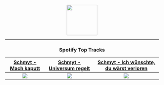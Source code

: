 <p align="center">
  <a href="https://www.tobiasmichael.de">
    <img src="https://tm-website-static.s3.eu-central-1.amazonaws.com/logo.png" width="100" height="100"/>
  </a>
</p>

---

<h3 align="center">Spotify Top Tracks</h3>

[Schmyt - Mach kaputt](https://open.spotify.com/track/5BYHix1INNkgiIjcnlewIh)|[Schmyt - Universum regelt](https://open.spotify.com/track/0oFlUUf7zFcTkFJVkxgqh9)|[Schmyt - Ich wünschte, du wärst verloren](https://open.spotify.com/track/40eThGfQt1VehllIdIsQdr)
:---:|:----:|:----:
<img src="https://i.scdn.co/image/ab67616d00001e020602b509c9fe24bf70509570"/>|<img src="https://i.scdn.co/image/ab67616d00001e02c6fc3a53b995207d99701137"/>|<img src="https://i.scdn.co/image/ab67616d00001e02a3154e603caef1f79548778f"/>